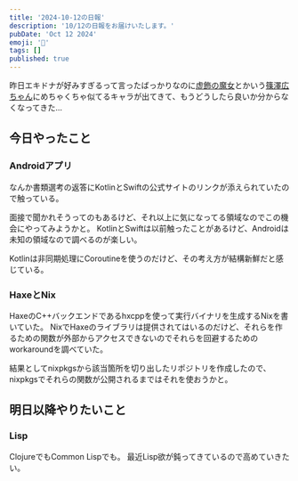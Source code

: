 ```yaml
---
title: '2024-10-12の日報'
description: '10/12の日報をお届けいたします。'
pubDate: 'Oct 12 2024'
emoji: '🦊'
tags: []
published: true
---
```


昨日エキドナが好みすぎるって言ったばっかりなのに[虚飾の魔女](https://dic.pixiv.net/a/%E3%83%91%E3%83%B3%E3%83%89%E3%83%A9%28%E3%83%AA%E3%82%BC%E3%83%AD%29)とかいう[篠澤広ちゃん](https://gakuen.idolmaster-official.jp/idol/hiro/)にめちゃくちゃ似てるキャラが出てきて、もうどうしたら良いか分からなくなってきた...

## 今日やったこと

### Androidアプリ

なんか書類選考の返答にKotlinとSwiftの公式サイトのリンクが添えられていたので触っている。

面接で聞かれそうってのもあるけど、それ以上に気になってる領域なのでこの機会にやってみようかと。
KotlinとSwiftは以前触ったことがあるけど、Androidは未知の領域なので調べるのが楽しい。

Kotlinは非同期処理にCoroutineを使うのだけど、その考え方が結構新鮮だと感じている。

### HaxeとNix

HaxeのC++バックエンドであるhxcppを使って実行バイナリを生成するNixを書いていた。
NixでHaxeのライブラリは提供されてはいるのだけど、それらを作るための関数が外部からアクセスできないのでそれらを回避するためのworkaroundを調べていた。

結果としてnixpkgsから該当箇所を切り出したリポジトリを作成したので、nixpkgsでそれらの関数が公開されるまではそれを使おうかと。

## 明日以降やりたいこと

### Lisp

ClojureでもCommon Lispでも。 最近Lisp欲が鈍ってきているので高めていきたい。
